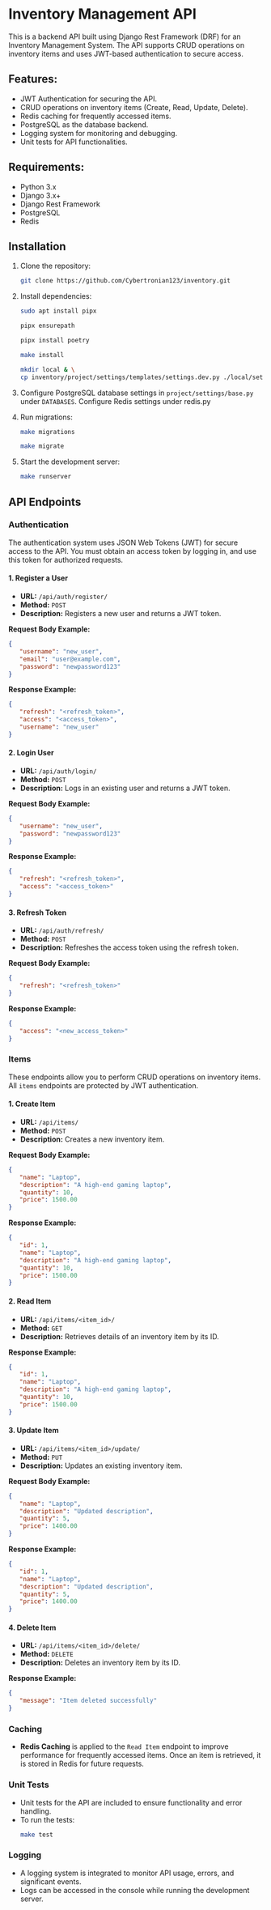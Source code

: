 
# Inventory Management API

This is a backend API built using Django Rest Framework (DRF) for an Inventory Management System. The API supports CRUD operations on inventory items and uses JWT-based authentication to secure access.

## Features:
- JWT Authentication for securing the API.
- CRUD operations on inventory items (Create, Read, Update, Delete).
- Redis caching for frequently accessed items.
- PostgreSQL as the database backend.
- Logging system for monitoring and debugging.
- Unit tests for API functionalities.

## Requirements:
- Python 3.x
- Django 3.x+
- Django Rest Framework
- PostgreSQL
- Redis

## Installation

1. Clone the repository:
   ```bash
   git clone https://github.com/Cybertronian123/inventory.git
   ```

2. Install dependencies:
   ```bash
   sudo apt install pipx
   ```

   ```bash
   pipx ensurepath
   ```

   ```bash
   pipx install poetry
   ```

   ```bash
   make install
   ```

   ```bash
   mkdir local & \
   cp inventory/project/settings/templates/settings.dev.py ./local/settings.dev.py
   ```

3. Configure PostgreSQL database settings in `project/settings/base.py` under `DATABASES`. Configure Redis settings under redis.py

4. Run migrations:
   ```bash
   make migrations
   ```
   ```bash
   make migrate
   ```

5. Start the development server:
   ```bash
   make runserver
   ```

## API Endpoints

### Authentication

The authentication system uses JSON Web Tokens (JWT) for secure access to the API. You must obtain an access token by logging in, and use this token for authorized requests.

#### 1. Register a User
- **URL:** `/api/auth/register/`
- **Method:** `POST`
- **Description:** Registers a new user and returns a JWT token.

**Request Body Example:**
```json
{
   "username": "new_user",
   "email": "user@example.com",
   "password": "newpassword123"
}
```

**Response Example:**
```json
{
   "refresh": "<refresh_token>",
   "access": "<access_token>",
   "username": "new_user"
}
```

#### 2. Login User
- **URL:** `/api/auth/login/`
- **Method:** `POST`
- **Description:** Logs in an existing user and returns a JWT token.

**Request Body Example:**
```json
{
   "username": "new_user",
   "password": "newpassword123"
}
```

**Response Example:**
```json
{
   "refresh": "<refresh_token>",
   "access": "<access_token>"
}
```

#### 3. Refresh Token
- **URL:** `/api/auth/refresh/`
- **Method:** `POST`
- **Description:** Refreshes the access token using the refresh token.

**Request Body Example:**
```json
{
   "refresh": "<refresh_token>"
}
```

**Response Example:**
```json
{
   "access": "<new_access_token>"
}
```

### Items

These endpoints allow you to perform CRUD operations on inventory items. All `items` endpoints are protected by JWT authentication.

#### 1. Create Item
- **URL:** `/api/items/`
- **Method:** `POST`
- **Description:** Creates a new inventory item.

**Request Body Example:**
```json
{
   "name": "Laptop",
   "description": "A high-end gaming laptop",
   "quantity": 10,
   "price": 1500.00
}
```

**Response Example:**
```json
{
   "id": 1,
   "name": "Laptop",
   "description": "A high-end gaming laptop",
   "quantity": 10,
   "price": 1500.00
}
```

#### 2. Read Item
- **URL:** `/api/items/<item_id>/`
- **Method:** `GET`
- **Description:** Retrieves details of an inventory item by its ID.

**Response Example:**
```json
{
   "id": 1,
   "name": "Laptop",
   "description": "A high-end gaming laptop",
   "quantity": 10,
   "price": 1500.00
}
```

#### 3. Update Item
- **URL:** `/api/items/<item_id>/update/`
- **Method:** `PUT`
- **Description:** Updates an existing inventory item.

**Request Body Example:**
```json
{
   "name": "Laptop",
   "description": "Updated description",
   "quantity": 5,
   "price": 1400.00
}
```

**Response Example:**
```json
{
   "id": 1,
   "name": "Laptop",
   "description": "Updated description",
   "quantity": 5,
   "price": 1400.00
}
```

#### 4. Delete Item
- **URL:** `/api/items/<item_id>/delete/`
- **Method:** `DELETE`
- **Description:** Deletes an inventory item by its ID.

**Response Example:**
```json
{
   "message": "Item deleted successfully"
}
```

### Caching

- **Redis Caching** is applied to the `Read Item` endpoint to improve performance for frequently accessed items. Once an item is retrieved, it is stored in Redis for future requests.

### Unit Tests

- Unit tests for the API are included to ensure functionality and error handling.
- To run the tests:
   ```bash
   make test
   ```

### Logging

- A logging system is integrated to monitor API usage, errors, and significant events.
- Logs can be accessed in the console while running the development server.
